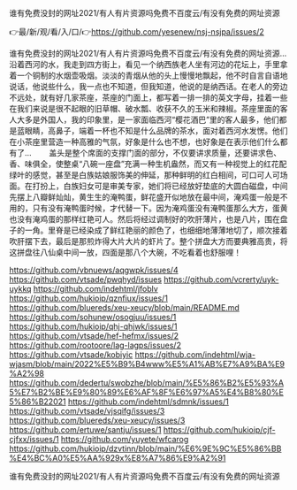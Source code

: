 谁有免费没封的网址2021/有人有片资源吗免费不百度云/有没有免费的网址资源

👉最/新/观/看/入/口/👉https://github.com/yesenew/nsj-nsjpa/issues/2

谁有免费没封的网址2021/有人有片资源吗免费不百度云/有没有免费的网址资源…沿着西河的水，我走到四方街上，看见一个纳西族老人坐有河边的花坛上，手里拿着一个铜制的水烟壶吸烟。淡淡的青烟从他的头上慢慢地飘起，他不时自言自语地说话，他说些什么，我一点也不知道，但我知道，他说的是纳西话。在老人的旁边不远处，就有好几家茶座，茶座的门面上，都写着一排一排的英文字母，挂着一些在我们来说是很不起眼的旧草帽、破水瓢、收获不久的玉米和辣椒。茶座里面的客人大多是外国人，我的印象里，是一家面临西河“樱花酒巴”里的客人最多，他们都是蓝眼睛，高鼻子，端着一杯也不知是什么品牌的茶水，面对着西河水发愣。他们在小茶座里营造一种高雅的气氛，好象是什么也不想，也好象是在表示他们什么都有了…
　　盖头是整个席面的支撑门面的部分，不仅要讲求质量，还要讲求色、香、味俱全，使整桌“八碗一座盘”充满一种生机盎然，而又有一种视觉上的红花配绿叶的感觉，甚至是白族姑娘服饰美的伸延，那种鲜明的红白相间，可口可人可场面。在打扮上，白族妇女可是审美专家，她们将已经放好垫底的大圆白磁盘，中间先摆上八瓣鲜灿灿，黄生生的淹鸭蛋，鲜花盛开似地放在最中间，淹鸡蛋一般是不用的，只有没有淹鸭蛋时候，才代替一下。因为淹鸡蛋没有淹鸭蛋那么大方，蛋黄也没有淹鸡蛋的那样红艳可人。然后将经过调制好的吹肝薄片，也是八片，围在盘子的一角。里脊是已经染成了鲜红艳丽的颜色了，也细细地薄薄地切了，顺次接着吹肝摆下去，最后是那煎炸得大片大片的虾片了。整个拼盘大方而要典雅高贵，将这拼盘往八仙桌中间一放，四面是那八个大碗，不吃看着也舒服哩！


https://github.com/vbnuews/aqgwpk/issues/4
https://github.com/vtsade/pwqhyd/issues
https://github.com/vcrerty/uyk-uykkq
https://github.com/indehtml/jfoblv
https://github.com/hukioip/qznfiux/issues/1
https://github.com/bluereds/xeu-xeucy/blob/main/README.md
https://github.com/sohunew/osogjuu/issues/1
https://github.com/hukioip/qhj-qhjwk/issues/1
https://github.com/vtsade/hef-hefmx/issues/2
https://github.com/rootoore/lag-lagps/issues/2
https://github.com/vtsade/kobiyic
https://github.com/indehtml/wja-wjasm/blob/main/2022%E5%B9%B4www%E5%A1%AB%E7%A9%BA%E9%A2%98
https://github.com/dedertu/swobzhe/blob/main/%E5%86%B2%E5%93%A5%E7%B2%BE%E9%80%89%E6%AF%8F%E6%97%A5%E4%B8%80%E5%86%B22021
https://github.com/indehtml/sdmnk/issues/1
https://github.com/vtsade/vjsqifg/issues/3
https://github.com/bluereds/xeu-xeucy/issues/3
https://github.com/ertuwe/santju/issues/1
https://github.com/hukioip/cjf-cjfxx/issues/1
https://github.com/yuyete/wfcarog
https://github.com/hukioip/dzvtinn/blob/main/%E6%9E%9C%E5%86%BB%E4%BC%A0%E5%AA%929x%E8%A7%86%E9%A2%91

谁有免费没封的网址2021/有人有片资源吗免费不百度云/有没有免费的网址资源

